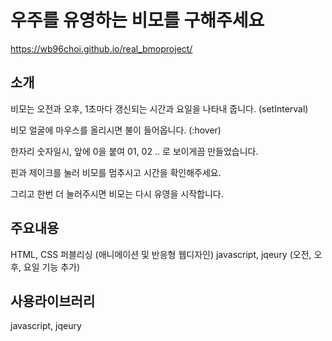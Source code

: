 # 우주를 유영하는 비모를 구해주세요
https://wb96choi.github.io/real_bmoproject/

## 소개
비모는 오전과 오후, 1초마다 갱신되는 시간과 요일을 나타내 줍니다. (setInterval)

비모 얼굴에 마우스를 올리시면 불이 들어옵니다. (:hover)

한자리 숫자일시, 앞에 0을 붙여 01, 02 .. 로 보이게끔 만들었습니다. 


핀과 제이크를 눌러 비모를 멈추시고 시간을 확인해주세요. 

그리고 한번 더 눌러주시면 비모는 다시 유영을 시작합니다.

## 주요내용
HTML, CSS 퍼블리싱 (애니메이션 및 반응형 웹디자인)
javascript, jqeury (오전, 오후, 요일 기능 추가)

## 사용라이브러리
javascript, jqeury
